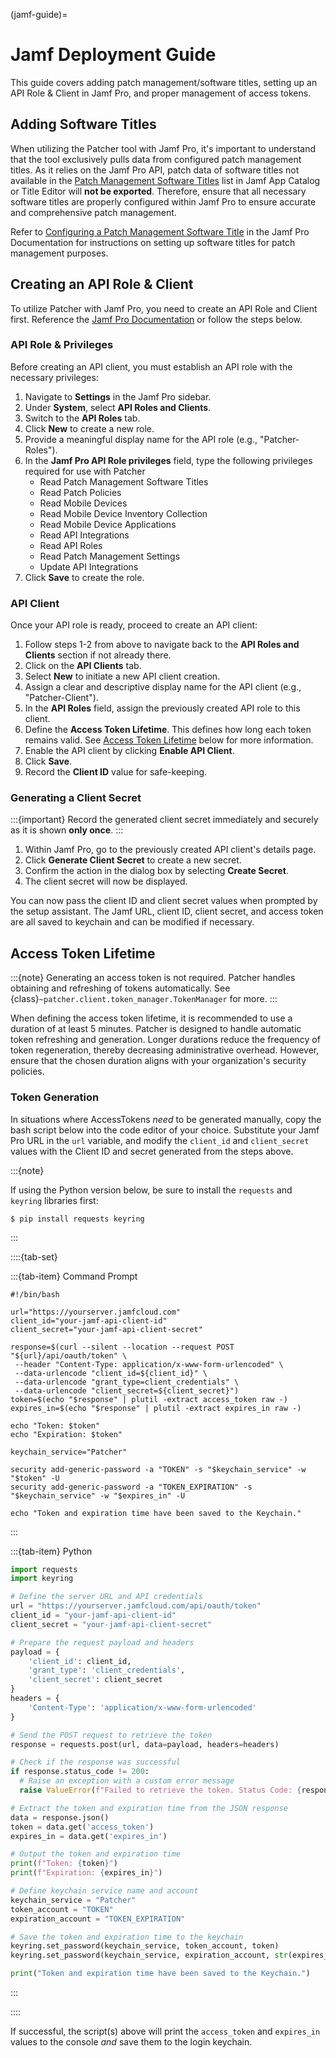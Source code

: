 (jamf-guide)=

# Jamf Deployment Guide

This guide covers adding patch management/software titles, setting up an API Role & Client in Jamf Pro, and proper management of access tokens.

## Adding Software Titles

When utilizing the Patcher tool with Jamf Pro, it's important to understand that the tool exclusively pulls data from configured patch management titles. As it relies on the Jamf Pro API, patch data of software titles not available in the [Patch Management Software Titles](https://learn.jamf.com/en-US/bundle/jamf-app-catalog/page/Patch_Management_Software_Titles.html) list in Jamf App Catalog or Title Editor will **not be exported**. Therefore, ensure that all necessary software titles are properly configured within Jamf Pro to ensure accurate and comprehensive patch management.

Refer to [Configuring a Patch Management Software Title](https://learn.jamf.com/en-US/bundle/jamf-pro-documentation-current/page/Configuring_a_Patch_Management_Software_Title.html) in the Jamf Pro Documentation for instructions on setting up software titles for patch management purposes.

## Creating an API Role & Client

To utilize Patcher with Jamf Pro, you need to create an API Role and Client first. Reference the [Jamf Pro Documentation](https://learn.jamf.com/bundle/jamf-pro-documentation-current/page/API_Roles_and_Clients.html) or follow the steps below.

### API Role & Privileges

Before creating an API client, you must establish an API role with the necessary privileges:

1. Navigate to **Settings** in the Jamf Pro sidebar.
2. Under **System**, select **API Roles and Clients**.
3. Switch to the **API Roles** tab.
4. Click **New** to create a new role.
5. Provide a meaningful display name for the API role (e.g., "Patcher-Roles").
6. In the **Jamf Pro API Role privileges** field, type the following privileges required for use with Patcher
   - Read Patch Management Software Titles
   - Read Patch Policies
   - Read Mobile Devices
   - Read Mobile Device Inventory Collection
   - Read Mobile Device Applications
   - Read API Integrations
   - Read API Roles
   - Read Patch Management Settings
   - Update API Integrations
7. Click **Save** to create the role.

### API Client

Once your API role is ready, proceed to create an API client:

1. Follow steps 1-2 from above to navigate back to the **API Roles and Clients** section if not already there.
2. Click on the **API Clients** tab.
3. Select **New** to initiate a new API client creation.
4. Assign a clear and descriptive display name for the API client (e.g., "Patcher-Client").
5. In the **API Roles** field, assign the previously created API role to this client.
6. Define the **Access Token Lifetime**. This defines how long each token remains valid. See [Access Token Lifetime](#access-token-lifetime) below for more information.
7. Enable the API client by clicking **Enable API Client**.
8. Click **Save**.
9. Record the **Client ID** value for safe-keeping.

### Generating a Client Secret

:::{important}
Record the generated client secret immediately and securely as it is shown **only once**.
:::

1. Within Jamf Pro, go to the previously created API client's details page.
2. Click **Generate Client Secret** to create a new secret.
3. Confirm the action in the dialog box by selecting **Create Secret**.
4. The client secret will now be displayed.

You can now pass the client ID and client secret values when prompted by the setup assistant. The Jamf URL, client ID, client secret, and access token are all saved to keychain and can be modified if necessary.

## Access Token Lifetime

:::{note}
Generating an access token is not required. Patcher handles obtaining and refreshing of tokens automatically. See {class}`~patcher.client.token_manager.TokenManager` for more.
:::

When defining the access token lifetime, it is recommended to use a duration of at least 5 minutes. Patcher is designed to handle automatic token refreshing and generation. Longer durations reduce the frequency of token regeneration, thereby decreasing administrative overhead. However, ensure that the chosen duration aligns with your organization's security policies.

### Token Generation

In situations where AccessTokens *need* to be generated manually, copy the bash script below into the code editor of your choice. Substitute your Jamf Pro URL in the `url` variable, and modify the `client_id` and `client_secret` values with the Client ID and secret generated from the steps above.

:::{note}

If using the Python version below, be sure to install the `requests` and `keyring` libraries first: 
```console
$ pip install requests keyring
```
:::

::::{tab-set}

:::{tab-item} Command Prompt
```shell
#!/bin/bash

url="https://yourserver.jamfcloud.com"
client_id="your-jamf-api-client-id"
client_secret="your-jamf-api-client-secret"

response=$(curl --silent --location --request POST "${url}/api/oauth/token" \
 --header "Content-Type: application/x-www-form-urlencoded" \
 --data-urlencode "client_id=${client_id}" \
 --data-urlencode "grant_type=client_credentials" \
 --data-urlencode "client_secret=${client_secret}")
token=$(echo "$response" | plutil -extract access_token raw -)
expires_in=$(echo "$response" | plutil -extract expires_in raw -)

echo "Token: $token"
echo "Expiration: $token"

keychain_service="Patcher"

security add-generic-password -a "TOKEN" -s "$keychain_service" -w "$token" -U
security add-generic-password -a "TOKEN_EXPIRATION" -s "$keychain_service" -w "$expires_in" -U

echo "Token and expiration time have been saved to the Keychain."
```
:::

:::{tab-item} Python

```python
import requests
import keyring

# Define the server URL and API credentials
url = "https://yourserver.jamfcloud.com/api/oauth/token"
client_id = "your-jamf-api-client-id"
client_secret = "your-jamf-api-client-secret"

# Prepare the request payload and headers
payload = {
    'client_id': client_id,
    'grant_type': 'client_credentials',
    'client_secret': client_secret
}
headers = {
    'Content-Type': 'application/x-www-form-urlencoded'
}

# Send the POST request to retrieve the token
response = requests.post(url, data=payload, headers=headers)

# Check if the response was successful
if response.status_code != 200:
  # Raise an exception with a custom error message
  raise ValueError(f"Failed to retrieve the token. Status Code: {response.status_code}, Message: {response.text}")

# Extract the token and expiration time from the JSON response
data = response.json()
token = data.get('access_token')
expires_in = data.get('expires_in')

# Output the token and expiration time
print(f"Token: {token}")
print(f"Expiration: {expires_in}")

# Define keychain service name and account
keychain_service = "Patcher"
token_account = "TOKEN"
expiration_account = "TOKEN_EXPIRATION"

# Save the token and expiration time to the keychain
keyring.set_password(keychain_service, token_account, token)
keyring.set_password(keychain_service, expiration_account, str(expires_in))

print("Token and expiration time have been saved to the Keychain.")
```
:::

::::

If successful, the script(s) above will print the `access_token` and `expires_in` values to the console *and* save them to the login keychain. 
